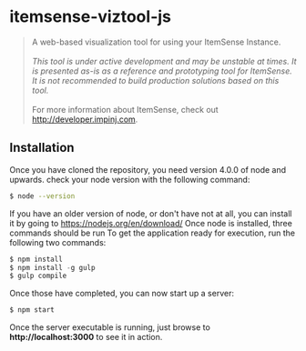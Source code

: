 # itemsense-viztool-js
> A web-based visualization tool for using your ItemSense Instance. <br/><br/>
*This tool is under active development and may be unstable at times.  It is presented as-is as a reference and prototyping tool for ItemSense.  It is not recommended to build production solutions based on this tool.*
<br/> <br/>
For more information about ItemSense, check out http://developer.impinj.com.


## Installation
Once you have cloned the repository, you need version 4.0.0 of node and upwards. check your node version with the following command:
```bash
$ node --version
```
If you have an older version of node, or don't have not at all, you can install it by going to https://nodejs.org/en/download/
Once node is installed, three commands should be run
To get the application ready for execution, run the following two commands:
```javascript
$ npm install
$ npm install -g gulp
$ gulp compile
```

Once those have completed, you can now start up a server:
```javascript
$ npm start
```

Once the server executable is running, just browse to **http://localhost:3000** to see it in action.

